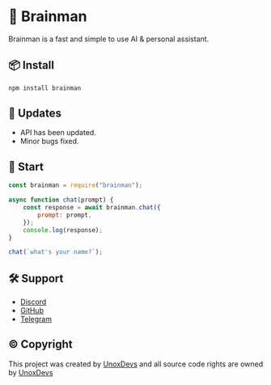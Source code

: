 # 🤖 Brainman
Brainman is a fast and simple to use AI & personal assistant.

## 📦 Install
```bash
npm install brainman
```

## 🎉 Updates
- API has been updated.
- Minor bugs fixed.

## 🚀 Start
```js
const brainman = require("brainman");

async function chat(prompt) {
    const response = await brainman.chat({
        prompt: prompt,
    });
    console.log(response);
}

chat(`what's your name?`);
```

## 🛠️ Support
- [Discord](https://discord.gg/b9gS3r7XuJ)
- [GitHub](https://github.com/unoxdevs/brainman)
- [Telegram](https://t.me/unoxdevs)

## © Copyright
This project was created by [UnoxDevs](https://github.com/unoxdevs/brainman) and all source code rights are owned by [UnoxDevs](https://github.com/unoxdevs)
